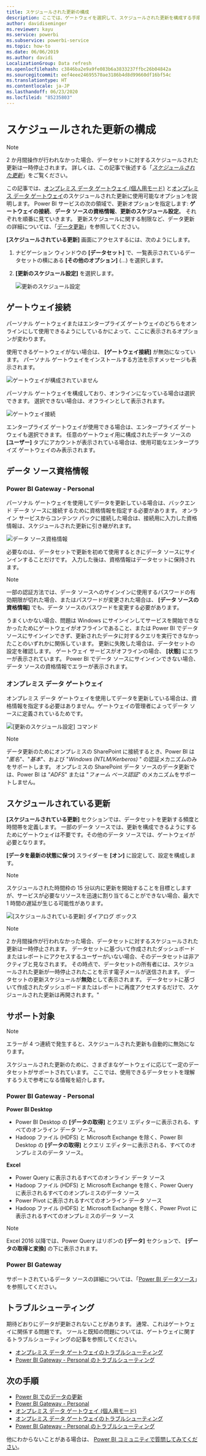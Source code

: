 ```yaml
---
title: スケジュールされた更新の構成
description: ここでは、ゲートウェイを選択して、スケジュールされた更新を構成する手順を説明します。
author: davidiseminger
ms.reviewer: kayu
ms.service: powerbi
ms.subservice: powerbi-service
ms.topic: how-to
ms.date: 06/06/2019
ms.author: davidi
LocalizationGroup: Data refresh
ms.openlocfilehash: c3846ba2e9a9fe083b6a3833237ffbc26b04842a
ms.sourcegitcommit: eef4eee24695570ae3186b4d8d99660df16bf54c
ms.translationtype: HT
ms.contentlocale: ja-JP
ms.lasthandoff: 06/23/2020
ms.locfileid: "85235803"
---
```

# <a name="configure-scheduled-refresh"></a>スケジュールされた更新の構成

>[!NOTE]
>2 か月間操作が行われなかった場合、データセットに対するスケジュールされた更新は一時停止されます。 詳しくは、この記事で後述する「[*スケジュールされた更新*](#scheduled-refresh)」をご覧ください。

この記事では、[オンプレミス データ ゲートウェイ (個人用モード)](service-gateway-personal-mode.md) と[オンプレミス データ ゲートウェイ](service-gateway-onprem.md)のスケジュールされた更新に使用可能なオプションを説明します。 Power BI サービスの次の領域で、更新オプションを指定します: **ゲートウェイの接続**、**データ ソースの資格情報**、**更新のスケジュール設定**。 それぞれを順番に見ていきます。 更新スケジュールに関する制限など、データ更新の詳細については、「[データ更新](refresh-data.md#data-refresh)」を参照してください。

**[スケジュールされている更新]** 画面にアクセスするには、次のようにします。

1. ナビゲーション ウィンドウの **[データセット]** で、一覧表示されているデータセットの横にある **[その他のオプション]** (...) を選択します。
2. **[更新のスケジュール設定]** を選択します。

    ![更新のスケジュール設定](media/refresh-scheduled-refresh/dataset-menu.png)

## <a name="gateway-connection"></a>ゲートウェイ接続

パーソナル ゲートウェイまたはエンタープライズ ゲートウェイのどちらをオンラインにして使用できるようにしているかによって、ここに表示されるオプションが変わります。

使用できるゲートウェイがない場合は、 **[ゲートウェイ接続]** が無効になっています。 パーソナル ゲートウェイをインストールする方法を示すメッセージも表示されます。

![ゲートウェイが構成されていません](media/refresh-scheduled-refresh/gateway-not-configured.png)

パーソナル ゲートウェイを構成しており、オンラインになっている場合は選択できます。 選択できない場合は、オフラインとして表示されます。

![ゲートウェイ接続](media/refresh-scheduled-refresh/gateway-connection.png)

エンタープライズ ゲートウェイが使用できる場合は、エンタープライズ ゲートウェイも選択できます。 任意のゲートウェイ用に構成されたデータ ソースの **[ユーザー]** タブにアカウントが表示されている場合は、使用可能なエンタープライズ ゲートウェイのみ表示されます。

## <a name="data-source-credentials"></a>データ ソース資格情報

### <a name="power-bi-gateway---personal"></a>Power BI Gateway - Personal

パーソナル ゲートウェイを使用してデータを更新している場合は、バックエンド データ ソースに接続するために資格情報を指定する必要があります。 オンライン サービスからコンテンツ パックに接続した場合は、接続用に入力した資格情報は、スケジュールされた更新に引き継がれます。

![データ ソース資格情報](media/refresh-scheduled-refresh/data-source-credentials-pgw.png)

必要なのは、データセットで更新を初めて使用するときにデータ ソースにサインインすることだけです。 入力した後は、資格情報はデータセットに保持されます。

> [!NOTE]
> 一部の認証方法では、データ ソースへのサインインに使用するパスワードの有効期限が切れた場合、またはパスワードが変更された場合は、 **[データ ソースの資格情報]** でも、データ ソースのパスワードを変更する必要があります。

うまくいかない場合、問題は Windows にサインインしてサービスを開始できなかったためにゲートウェイがオフラインであること、または Power BI でデータ ソースにサインインできず、更新されたデータに対するクエリを実行できなかったことのいずれかに関係しています。 更新に失敗した場合は、データセットの設定を確認します。 ゲートウェイ サービスがオフラインの場合、 **[状態]** にエラーが表示されています。 Power BI でデータ ソースにサインインできない場合、データ ソースの資格情報でエラーが表示されます。

### <a name="on-premises-data-gateway"></a>オンプレミス データ ゲートウェイ

オンプレミス データ ゲートウェイを使用してデータを更新している場合は、資格情報を指定する必要はありません。ゲートウェイの管理者によってデータ ソースに定義されているためです。

![[更新のスケジュール設定] コマンド](media/refresh-scheduled-refresh/data-source-credentials-egw.png)

> [!NOTE]
> データ更新のためにオンプレミスの SharePoint に接続するとき、Power BI は "*匿名*"、"*基本*"、および "*Windows (NTLM/Kerberos)* " の認証メカニズムのみをサポートします。 オンプレミスの SharePoint データ ソースのデータ更新では、Power BI は "*ADFS*" または "*フォーム ベース認証*" のメカニズムをサポートしません。

## <a name="scheduled-refresh"></a>スケジュールされている更新

**[スケジュールされている更新]** セクションでは、データセットを更新する頻度と時間帯を定義します。 一部のデータ ソースでは、更新を構成できるようにするためにゲートウェイは不要です。その他のデータ ソースでは、ゲートウェイが必要となります。

**[データを最新の状態に保つ]** スライダーを **[オン]** に設定して、設定を構成します。

> [!NOTE]
> スケジュールされた時間枠の 15 分以内に更新を開始することを目標としますが、サービスが必要なリソースを迅速に割り当てることができない場合、最大で 1 時間の遅延が生じる可能性があります。

![[スケジュールされている更新] ダイアログ ボックス](media/refresh-scheduled-refresh/scheduled-refresh.png)

> [!NOTE]
> 2 か月間操作が行われなかった場合、データセットに対するスケジュールされた更新は一時停止されます。 データセットに基づいて作成されたダッシュボードまたはレポートにアクセスするユーザーがいない場合、そのデータセットは非アクティブと見なされます。 その時点で、データセットの所有者には、スケジュールされた更新が一時停止されたことを示す電子メールが送信されます。 データセットの更新スケジュールが**無効**として表示されます。 データセットに基づいて作成されたダッシュボードまたはレポートに再度アクセスするだけで、スケジュールされた更新は再開されます。"

## <a name="whats-supported"></a>サポート対象


> [!NOTE]
> エラーが 4 つ連続で発生すると、スケジュールされた更新も自動的に無効になります。

スケジュールされた更新のために、さまざまなゲートウェイに応じて一定のデータセットがサポートされています。 ここでは、使用できるデータセットを理解するうえで参考になる情報を紹介します。

### <a name="power-bi-gateway---personal"></a>Power BI Gateway - Personal

**Power BI Desktop**

* Power BI Desktop の **[データの取得]** とクエリ エディターに表示される、すべてのオンライン データ ソース。
* Hadoop ファイル (HDFS) と Microsoft Exchange を除く、Power BI Desktop の **[データの取得]** とクエリ エディターに表示される、すべてのオンプレミスのデータ ソース。

**Excel**

* Power Query に表示されるすべてのオンライン データ ソース
* Hadoop ファイル (HDFS) と Microsoft Exchange を除く、Power Query に表示されるすべてのオンプレミスのデータ ソース
* Power Pivot に表示されるすべてのオンライン データ ソース
* Hadoop ファイル (HDFS) と Microsoft Exchange を除く、Power Pivot に表示されるすべてのオンプレミスのデータ ソース

> [!NOTE]
> Excel 2016 以降では、Power Query はリボンの **[データ]** セクションで、 **[データの取得と変換]** の下に表示されます。

### <a name="power-bi-gateway"></a>Power BI Gateway

サポートされているデータ ソースの詳細については、「[Power BI データソース](power-bi-data-sources.md)」を参照してください。

## <a name="troubleshooting"></a>トラブルシューティング
期待どおりにデータが更新されないことがあります。 通常、これはゲートウェイに関係する問題です。 ツールと既知の問題については、ゲートウェイに関するトラブルシューティングの記事を参照してください。

- [オンプレミス データ ゲートウェイのトラブルシューティング](service-gateway-onprem-tshoot.md)
- [Power BI Gateway - Personal のトラブルシューティング](service-admin-troubleshooting-power-bi-personal-gateway.md)

## <a name="next-steps"></a>次の手順

- [Power BI でのデータの更新](refresh-data.md)  
- [Power BI Gateway - Personal](service-gateway-personal-mode.md)  
- [オンプレミス データ ゲートウェイ (個人用モード)](service-gateway-onprem.md)  
- [オンプレミス データ ゲートウェイのトラブルシューティング](service-gateway-onprem-tshoot.md)  
- [Power BI Gateway - Personal のトラブルシューティング](service-admin-troubleshooting-power-bi-personal-gateway.md)  

他にわからないことがある場合は、 [Power BI コミュニティで質問してみてください](https://community.powerbi.com/)。